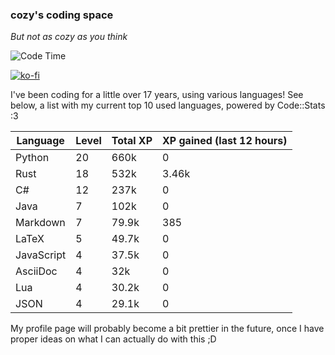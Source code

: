 ### cozy's coding space
*But not as cozy as you think*

![Code Time](https://img.shields.io/endpoint?style=flat&url=https://codetime-api.datreks.com/badge/2173?logoColor=white%26project=%26recentMS=0%26showProject=false)

[![ko-fi](https://ko-fi.com/img/githubbutton_sm.svg)](https://ko-fi.com/J3J75ITL4)

I've been coding for a little over 17 years, using various languages! See below, a list with my current top 10 used languages, powered by Code::Stats :3
    
| Language | Level | Total XP | XP gained (last 12 hours) |
| --- | --- | --- | --- |
| Python | 20 | 660k | 0 |
| Rust | 18 | 532k | 3.46k |
| C# | 12 | 237k | 0 |
| Java | 7 | 102k | 0 |
| Markdown | 7 | 79.9k | 385 |
| LaTeX | 5 | 49.7k | 0 |
| JavaScript | 4 | 37.5k | 0 |
| AsciiDoc | 4 | 32k | 0 |
| Lua | 4 | 30.2k | 0 |
| JSON | 4 | 29.1k | 0 |
    
My profile page will probably become a bit prettier in the future, once I have proper ideas on what I can actually do with this ;D